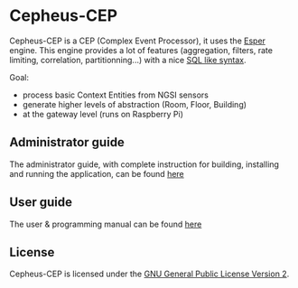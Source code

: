 # Cepheus-CEP

Cepheus-CEP is a CEP (Complex Event Processor), it uses the [Esper](http://www.espertech.com/esper/) engine.
This engine provides a lot of features (aggregation, filters, rate limiting, correlation, partitionning...) with a nice [SQL like syntax](http://www.espertech.com/release-5.2.0/esper-reference/html_single/index.html#epl_clauses).

Goal:

* process basic Context Entities from NGSI sensors
* generate higher levels of abstraction (Room, Floor, Building)
* at the gateway level (runs on Raspberry Pi)

## Administrator guide

The administrator guide, with complete instruction for building, installing and running the application, can be found [here](../doc/admin/cep.md)

## User guide

The user & programming manual can be found [here](../doc/cep/README.md)

## License

Cepheus-CEP is licensed under the [GNU General Public License Version 2](../LICENCE.txt).
